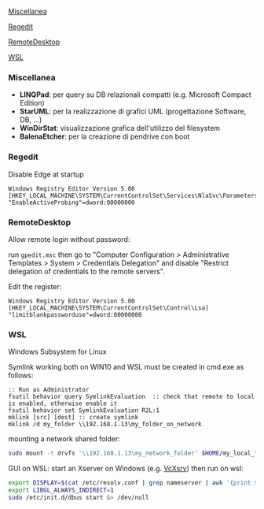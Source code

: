 [Miscellanea](#miscellanea)

[Regedit](#regedit)

[RemoteDesktop](#remotedesktop)

[WSL](#wsl)

### Miscellanea

- **LINQPad**: per query su DB relazionali compatti (e.g. Microsoft Compact Edition)
- **StarUML**: per la realizzazione di grafici UML (progettazione Software, DB, ...)
- **WinDirStat**: visualizzazione grafica dell'utilizzo del filesystem
- **BalenaEtcher**: per la creazione di pendrive con boot


### Regedit

Disable Edge at startup
```regedit
Windows Registry Editor Version 5.00
[HKEY_LOCAL_MACHINE\SYSTEM\CurrentControlSet\Services\NlaSvc\Parameters\Internet]
"EnableActiveProbing"=dword:00000000
```

### RemoteDesktop
Allow remote login without password:

run `gpedit.msc`
then go to "Computer Configuration > Administrative Templates > System > Credentials Delegation"
and disable "Restrict delegation of credentials to the remote servers".

Edit the register:
```regedit
Windows Registry Editor Version 5.00
[HKEY_LOCAL_MACHINE\SYSTEM\CurrentControlSet\Control\Lsa]
"limitblankpassworduse"=dword:00000000
```

### WSL
Windows Subsystem for Linux

Symlink working both on WIN10 and WSL must be created in cmd.exe as follows:
```prompt
:: Run as Administrator
fsutil behavior query SymlinkEvaluation  :: check that remote to local is enabled, otherwise enable it
fsutil behavior set SymlinkEvaluation R2L:1
mklink [src] [dest] :: create symlink
mklink /d my_folder \\192.168.1.13\my_folder_on_network
```

mounting a network shared folder:
```bash
sudo mount -t drvfs '\\192.168.1.13\my_network_folder' $HOME/my_local_folder
```

GUI on WSL:
start an Xserver on Windows (e.g. [VcXsrv](https://sourceforge.net/projects/vcxsrv/)) then run on wsl:
```bash
export DISPLAY=$(cat /etc/resolv.conf | grep nameserver | awk '{print $2; exit;}'):0.0
export LIBGL_ALWAYS_INDIRECT=1
sudo /etc/init.d/dbus start &> /dev/null
```

